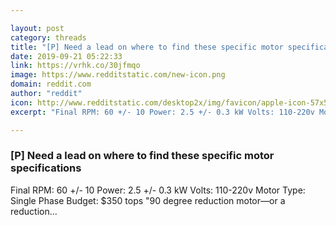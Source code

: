 ```yaml
---

layout: post
category: threads
title: "[P] Need a lead on where to find these specific motor specifications"
date: 2019-09-21 05:22:33
link: https://vrhk.co/30jfmqo
image: https://www.redditstatic.com/new-icon.png
domain: reddit.com
author: "reddit"
icon: http://www.redditstatic.com/desktop2x/img/favicon/apple-icon-57x57.png
excerpt: "Final RPM: 60 +/- 10 Power: 2.5 +/- 0.3 kW Volts: 110-220v Motor Type: Single Phase Budget: $350 tops \"90 degree reduction motor—or a reduction..."

---
```


### [P] Need a lead on where to find these specific motor specifications

Final RPM: 60 +/- 10 Power: 2.5 +/- 0.3 kW Volts: 110-220v Motor Type: Single Phase Budget: $350 tops "90 degree reduction motor—or a reduction...